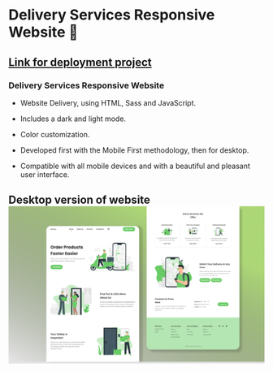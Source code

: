 # Delivery Services Responsive Website 🛵

## [Link for deployment project](https://burulai-narzieva.github.io/burulai-narzieva-delivery-services-responsive-website/)

### Delivery Services Responsive Website

- Website Delivery, using HTML, Sass and JavaScript.

- Includes a dark and light mode.

- Color customization.

- Developed first with the Mobile First methodology, then for desktop.

- Compatible with all mobile devices and with a beautiful and pleasant user interface.

## Desktop version of website ![Delivery website](/preview.png)
